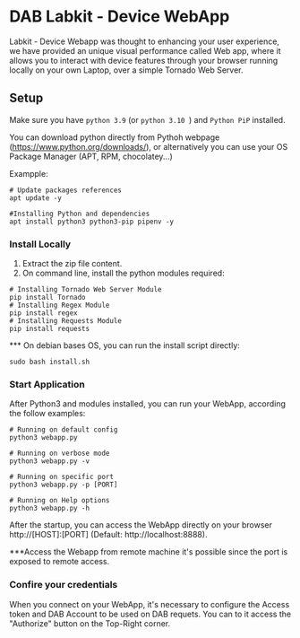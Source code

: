 # DAB Labkit - Device WebApp

Labkit - Device Webapp was thought to enhancing your user experience, we have provided an unique visual performance called Web app, where it allows you to interact with device features through your browser 
running locally on your own Laptop, over a simple Tornado Web Server.


## Setup
Make sure you have ```python 3.9``` (or ```python 3.10 ```) and ```Python PiP``` installed.

You can download python directly from Pythoh webpage (https://www.python.org/downloads/), or alternatively you can use your OS Package Manager (APT, RPM, chocolatey...)

Exampple:
```
# Update packages references
apt update -y

#Installing Python and dependencies
apt install python3 python3-pip pipenv -y
```

### Install Locally

1) Extract the zip file content.
2) On command line, install the python modules required:

```
# Installing Tornado Web Server Module
pip install Tornado 
# Installing Regex Module
pip install regex 
# Installing Requests Module
pip install requests
```

*** On debian bases OS, you can run the install script directly:
```
sudo bash install.sh
```

### Start Application

After Python3 and modules installed, you can run your WebApp, according the follow examples:

```
# Running on default config
python3 webapp.py

# Running on verbose mode
python3 webapp.py -v

# Running on specific port
python3 webapp.py -p [PORT]

# Running on Help options
python3 webapp.py -h
```

After the startup, you can access the WebApp directly on your browser http://[HOST]:[PORT] (Default: http://localhost:8888).

***Access the Webapp from remote machine it's possible since the port is exposed to remote access.


### Confire your credentials

When you connect on your WebApp, it's necessary to configure the Access token and DAB Account to be used on DAB requets. 
You can to it access the "Authorize" button on the Top-Right corner. 
